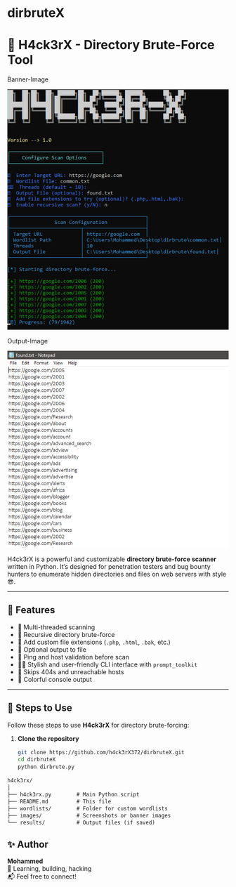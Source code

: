 # dirbruteX

# 🚀 H4ck3rX - Directory Brute-Force Tool

Banner-Image

![banner](images/image1.PNG)

Output-Image

![banner](images/image2.PNG)

H4ck3rX is a powerful and customizable **directory brute-force scanner** written in Python. It’s designed for penetration testers and bug bounty hunters to enumerate hidden directories and files on web servers with style 😎.

---

## 🧠 Features

- 🧵 Multi-threaded scanning
- 🔁 Recursive directory brute-force
- 🧾 Add custom file extensions (`.php`, `.html`, `.bak`, etc.)
- 💾 Optional output to file
- 🔎 Ping and host validation before scan
- 🧑‍💻 Stylish and user-friendly CLI interface with `prompt_toolkit`
- 🚫 Skips 404s and unreachable hosts
- 🎨 Colorful console output

---

## 🚀 Steps to Use

Follow these steps to use **H4ck3rX** for directory brute-forcing:

1. **Clone the repository**
   ```bash
   git clone https://github.com/h4ck3rX372/dirbruteX.git
   cd dirbruteX
   python dirbrute.py

```
h4ck3rx/
│
├── h4ck3rx.py        # Main Python script
├── README.md         # This file
├── wordlists/        # Folder for custom wordlists
├── images/           # Screenshots or banner images
└── results/          # Output files (if saved)
```

## ✨ Author

**Mohammed**  
🧠 Learning, building, hacking  
📬 Feel free to connect!
